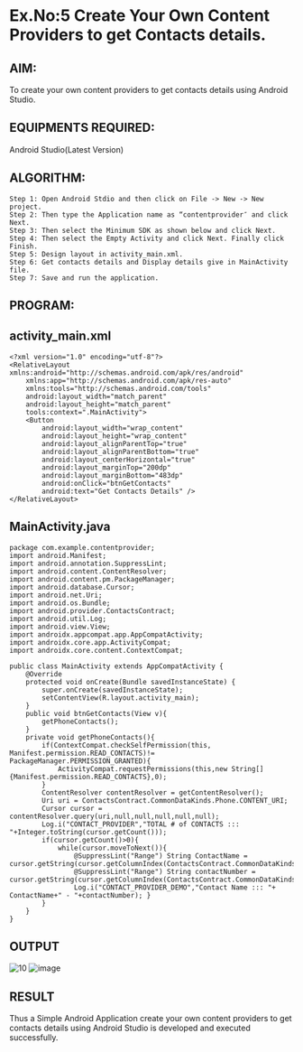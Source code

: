 # Ex.No:5 Create Your Own Content Providers to get Contacts details.
## AIM:
To create your own content providers to get contacts details using Android Studio.
## EQUIPMENTS REQUIRED:
Android Studio(Latest Version)
## ALGORITHM:
```
Step 1: Open Android Stdio and then click on File -> New -> New project.
Step 2: Then type the Application name as “contentprovider″ and click Next. 
Step 3: Then select the Minimum SDK as shown below and click Next.
Step 4: Then select the Empty Activity and click Next. Finally click Finish.
Step 5: Design layout in activity_main.xml.
Step 6: Get contacts details and Display details give in MainActivity file.
Step 7: Save and run the application.
```
## PROGRAM:
## activity_main.xml
```
<?xml version="1.0" encoding="utf-8"?>
<RelativeLayout xmlns:android="http://schemas.android.com/apk/res/android"
    xmlns:app="http://schemas.android.com/apk/res-auto"
    xmlns:tools="http://schemas.android.com/tools"
    android:layout_width="match_parent"
    android:layout_height="match_parent"
    tools:context=".MainActivity">
    <Button
        android:layout_width="wrap_content"
        android:layout_height="wrap_content"
        android:layout_alignParentTop="true"
        android:layout_alignParentBottom="true"
        android:layout_centerHorizontal="true"
        android:layout_marginTop="200dp"
        android:layout_marginBottom="483dp"
        android:onClick="btnGetContacts"
        android:text="Get Contacts Details" />
</RelativeLayout>
```
## MainActivity.java
```
package com.example.contentprovider;
import android.Manifest;
import android.annotation.SuppressLint;
import android.content.ContentResolver;
import android.content.pm.PackageManager;
import android.database.Cursor;
import android.net.Uri;
import android.os.Bundle;
import android.provider.ContactsContract;
import android.util.Log;
import android.view.View;
import androidx.appcompat.app.AppCompatActivity;
import androidx.core.app.ActivityCompat;
import androidx.core.content.ContextCompat;

public class MainActivity extends AppCompatActivity {
    @Override
    protected void onCreate(Bundle savedInstanceState) {
        super.onCreate(savedInstanceState);
        setContentView(R.layout.activity_main);
    }
    public void btnGetContacts(View v){
        getPhoneContacts();
    }
    private void getPhoneContacts(){
        if(ContextCompat.checkSelfPermission(this, Manifest.permission.READ_CONTACTS)!= PackageManager.PERMISSION_GRANTED){
            ActivityCompat.requestPermissions(this,new String[]{Manifest.permission.READ_CONTACTS},0);
        }
        ContentResolver contentResolver = getContentResolver();
        Uri uri = ContactsContract.CommonDataKinds.Phone.CONTENT_URI;
        Cursor cursor = contentResolver.query(uri,null,null,null,null,null);
        Log.i("CONTACT_PROVIDER","TOTAL # of CONTACTS ::: "+Integer.toString(cursor.getCount()));
        if(cursor.getCount()>0){
            while(cursor.moveToNext()){
                @SuppressLint("Range") String ContactName = cursor.getString(cursor.getColumnIndex(ContactsContract.CommonDataKinds.Phone.DISPLAY_NAME));
                @SuppressLint("Range") String contactNumber = cursor.getString(cursor.getColumnIndex(ContactsContract.CommonDataKinds.Phone.NUMBER));
                Log.i("CONTACT_PROVIDER_DEMO","Contact Name ::: "+ ContactName+" - "+contactNumber); }
        }
    }
}
```
## OUTPUT
![10](https://github.com/Jayalakshm1/contentprovider/assets/130430542/4deb6b37-5972-4490-8d1f-a25faa43ca57)
![image](https://github.com/Jayalakshm1/contentprovider/assets/130430542/803d0cfe-30be-46b3-842a-4db7eaedde8d)
## RESULT
Thus a Simple Android Application create your own content providers to get contacts details using Android Studio is developed and executed successfully.

